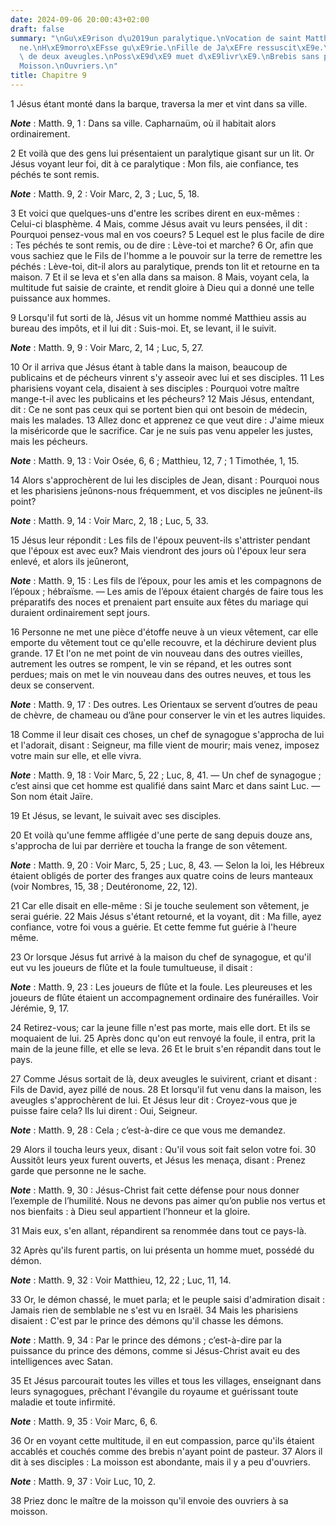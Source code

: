 ```yaml
---
date: 2024-09-06 20:00:43+02:00
draft: false
summary: "\nGu\xE9rison d\u2019un paralytique.\nVocation de saint Matthieu.\nJe\xFB\
  ne.\nH\xE9morro\xEFsse gu\xE9rie.\nFille de Ja\xEFre ressuscit\xE9e.\nGu\xE9rison\
  \ de deux aveugles.\nPoss\xE9d\xE9 muet d\xE9livr\xE9.\nBrebis sans pasteurs.\n\
  Moisson.\nOuvriers.\n"
title: Chapitre 9
---
```





1 Jésus étant monté dans la barque, traversa la mer et vint dans sa ville.

***Note*** :  Matth. 9, 1 : Dans sa ville. Capharnaüm, où il habitait alors ordinairement.

2 Et voilà que des gens lui présentaient un paralytique gisant sur un lit. Or Jésus voyant leur foi, dit à ce paralytique : Mon fils, aie confiance, tes péchés te sont remis.

***Note*** :  Matth. 9, 2 : Voir Marc, 2, 3 ; Luc, 5, 18.

3 Et voici que quelques-uns d'entre les scribes dirent en eux-mêmes : Celui-ci blasphème. 4 Mais, comme Jésus avait vu leurs pensées, il dit : Pourquoi pensez-vous mal en vos coeurs? 5 Lequel est le plus facile de dire : Tes péchés te sont remis, ou de dire : Lève-toi et marche? 6 Or, afin que vous sachiez que le Fils de l'homme a le pouvoir sur la terre de remettre les péchés : Lève-toi, dit-il alors au paralytique, prends ton lit et retourne en ta maison. 7 Et il se leva et s'en alla dans sa maison. 8 Mais, voyant cela, la multitude fut saisie de crainte, et rendit gloire à Dieu qui a donné une telle puissance aux hommes.


9 Lorsqu'il fut sorti de là, Jésus vit un homme nommé Matthieu assis au bureau des impôts, et il lui dit : Suis-moi. Et, se levant, il le suivit.

***Note*** :  Matth. 9, 9 : Voir Marc, 2, 14 ; Luc, 5, 27.


10 Or il arriva que Jésus étant à table dans la maison, beaucoup de publicains et de pécheurs vinrent s'y asseoir avec lui et ses disciples. 11 Les pharisiens voyant cela, disaient à ses disciples : Pourquoi votre maître mange-t-il avec les publicains et les pécheurs? 12 Mais Jésus, entendant, dit : Ce ne sont pas ceux qui se portent bien qui ont besoin de médecin, mais les malades. 13 Allez donc et apprenez ce que veut dire : J'aime mieux la miséricorde que le sacrifice. Car je ne suis pas venu appeler les justes, mais les pécheurs.

***Note*** :  Matth. 9, 13 : Voir Osée, 6, 6 ; Matthieu, 12, 7 ; 1 Timothée, 1, 15.


14 Alors s'approchèrent de lui les disciples de Jean, disant : Pourquoi nous et les pharisiens jeûnons-nous fréquemment, et vos disciples ne jeûnent-ils point?

***Note*** :  Matth. 9, 14 : Voir Marc, 2, 18 ; Luc, 5, 33.

15 Jésus leur répondit : Les fils de l'époux peuvent-ils s'attrister pendant que l'époux est avec eux? Mais viendront des jours où l'époux leur sera enlevé, et alors ils jeûneront,

***Note*** :  Matth. 9, 15 : Les fils de l’époux, pour les amis et les compagnons de l’époux ; hébraïsme. ― Les amis de l’époux étaient chargés de faire tous les préparatifs des noces et prenaient part ensuite aux fêtes du mariage qui duraient ordinairement sept jours.

16 Personne ne met une pièce d'étoffe neuve à un vieux vêtement, car elle emporte du vêtement tout ce qu'elle recouvre, et la déchirure devient plus grande. 17 Et l'on ne met point de vin nouveau dans des outres vieilles, autrement les outres se rompent, le vin se répand, et les outres sont perdues; mais on met le vin nouveau dans des outres neuves, et tous les deux se conservent.

***Note*** :  Matth. 9, 17 : Des outres. Les Orientaux se servent d’outres de peau de chèvre, de chameau ou d’âne pour conserver le vin et les autres liquides.


18 Comme il leur disait ces choses, un chef de synagogue s'approcha de lui et l'adorait, disant : Seigneur, ma fille vient de mourir; mais venez, imposez votre main sur elle, et elle vivra.

***Note*** :  Matth. 9, 18 : Voir Marc, 5, 22 ; Luc, 8, 41. ― Un chef de synagogue ; c’est ainsi que cet homme est qualifié dans saint Marc et dans saint Luc. ― Son nom était Jaïre.

19 Et Jésus, se levant, le suivait avec ses disciples.


20 Et voilà qu'une femme affligée d'une perte de sang depuis douze ans, s'approcha de lui par derrière et toucha la frange de son vêtement.

***Note*** :  Matth. 9, 20 : Voir Marc, 5, 25 ; Luc, 8, 43. ― Selon la loi, les Hébreux étaient obligés de porter des franges aux quatre coins de leurs manteaux (voir Nombres, 15, 38 ; Deutéronome, 22, 12).

21 Car elle disait en elle-même : Si je touche seulement son vêtement, je serai guérie. 22 Mais Jésus s'étant retourné, et la voyant, dit : Ma fille, ayez confiance, votre foi vous a guérie. Et cette femme fut guérie à l'heure même.


23 Or lorsque Jésus fut arrivé à la maison du chef de synagogue, et qu'il eut vu les joueurs de flûte et la foule tumultueuse, il disait :

***Note*** :  Matth. 9, 23 : Les joueurs de flûte et la foule. Les pleureuses et les joueurs de flûte étaient un accompagnement ordinaire des funérailles. Voir Jérémie, 9, 17.

24 Retirez-vous; car la jeune fille n'est pas morte, mais elle dort. Et ils se moquaient de lui. 25 Après donc qu'on eut renvoyé la foule, il entra, prit la main de la jeune fille, et elle se leva. 26 Et le bruit s'en répandit dans tout le pays.


27 Comme Jésus sortait de là, deux aveugles le suivirent, criant et disant : Fils de David, ayez pillé de nous. 28 Et lorsqu'il fut venu dans la maison, les aveugles s'approchèrent de lui. Et Jésus leur dit : Croyez-vous que je puisse faire cela? Ils lui dirent : Oui, Seigneur.

***Note*** :  Matth. 9, 28 : Cela ; c’est-à-dire ce que vous me demandez.

29 Alors il toucha leurs yeux, disant : Qu'il vous soit fait selon votre foi. 30 Aussitôt leurs yeux furent ouverts, et Jésus les menaça, disant : Prenez garde que personne ne le sache.

***Note*** :  Matth. 9, 30 : Jésus-Christ fait cette défense pour nous donner l’exemple de l’humilité. Nous ne devons pas aimer qu’on publie nos vertus et nos bienfaits : à Dieu seul appartient l’honneur et la gloire.

31 Mais eux, s'en allant, répandirent sa renommée dans tout ce pays-là.


32 Après qu'ils furent partis, on lui présenta un homme muet, possédé du démon.

***Note*** :  Matth. 9, 32 : Voir Matthieu, 12, 22 ; Luc, 11, 14.

33 Or, le démon chassé, le muet parla; et le peuple saisi d'admiration disait : Jamais rien de semblable ne s'est vu en Israël. 34 Mais les pharisiens disaient : C'est par le prince des démons qu'il chasse les démons.

***Note*** :  Matth. 9, 34 : Par le prince des démons ; c’est-à-dire par la puissance du prince des démons, comme si Jésus-Christ avait eu des intelligences avec Satan.


35 Et Jésus parcourait toutes les villes et tous les villages, enseignant dans leurs synagogues, prêchant l'évangile du royaume et guérissant toute maladie et toute infirmité.

***Note*** :  Matth. 9, 35 : Voir Marc, 6, 6.

36 Or en voyant cette multitude, il en eut compassion, parce qu'ils étaient accablés et couchés comme des brebis n'ayant point de pasteur. 37 Alors il dit à ses disciples : La moisson est abondante, mais il y a peu d'ouvriers.

***Note*** :  Matth. 9, 37 : Voir Luc, 10, 2.

38 Priez donc le maître de la moisson qu'il envoie des ouvriers à sa moisson.

